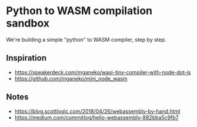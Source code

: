 # Python to WASM compilation sandbox

We're building a simple "python" to WASM compiler, step by step.

## Inspiration

- https://speakerdeck.com/mganeko/wasi-tiny-compiler-with-node-dot-js
- https://github.com/mganeko/mini_node_wasm

## Notes

- https://blog.scottlogic.com/2018/04/26/webassembly-by-hand.html
- https://medium.com/commitlog/hello-webassembly-882bba5c9fb7

